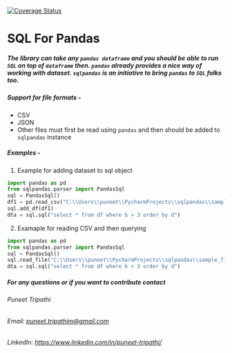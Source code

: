 [![Coverage Status](https://coveralls.io/repos/github/puneettripathi/sqlpandas/badge.svg?branch=master)](https://coveralls.io/github/puneettripathi/sqlpandas?branch=master)

# SQL For Pandas
##### The library can take any `pandas dataframe` and you should be able to run `SQL` on top of `dataframe` then. `pandas` already provides a nice way of working with dataset. `sqlpandas` is an initiative to bring `pandas` to `SQL` folks too.

##### Support for file formats -
* CSV
* JSON
* Other files must first be read using `pandas` and then should be added to `sqlpandas` instance

##### Examples -
1. Example for adding dataset to sql object
```python
import pandas as pd
from sqlpandas.parser import PandasSql
sql = PandasSql()
df1 = pd.read_csv("C:\\Users\\puneet\\PycharmProjects\\sqlpandas\\sample_files\\test.txt")
sql.add_df(df1)
dta = sql.sql("select * from df where b > 3 order by d")
```

2. Examaple for reading CSV and then querying

```python
import pandas as pd
from sqlpandas.parser import PandasSql
sql = PandasSql()
sql.read_file("C:\\Users\\puneet\\PycharmProjects\\sqlpandas\\sample_files\\test.txt")
dta = sql.sql("select * from df where b > 3 order by d")
```

##### For any questions or if you want to contribute contact 
###### Puneet Tripathi
###### Email: puneet.tripathim@gmail.com
###### LinkedIn: https://www.linkedin.com/in/puneet-tripathi/
